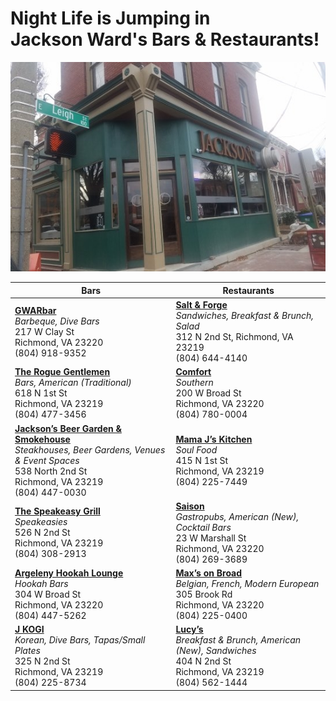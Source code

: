 # Night Life is Jumping in<br/>Jackson Ward's Bars & Restaurants! #

![Jackson Ward Bars & Restaurants](images/jackson-beer-garden.png)

Bars             | Restaurants
---------------- | ----------------
__[GWARbar](https://www.yelp.com/biz/gwarbar-richmond-3)__ <br/>_Barbeque, Dive Bars_<br/>217 W Clay St<br/>Richmond, VA 23220<br/>(804) 918-9352<br/> | __[Salt & Forge](https://www.yelp.com/biz/salt-and-forge-richmond)__<br/>_Sandwiches, Breakfast & Brunch, Salad_<br/>312 N 2nd St, Richmond, VA 23219<br/>(804) 644-4140<br/>
__[The Rogue Gentlemen](https://www.yelp.com/biz/the-rogue-gentlemen-richmond)__<br/>_Bars, American (Traditional)_<br/>618 N 1st St<br/>Richmond, VA 23219<br/>(804) 477-3456<br/> | __[Comfort](https://www.yelp.com/biz/comfort-richmond)__<br/>_Southern_<br/>200 W Broad St<br/>Richmond, VA 23220<br/>(804) 780-0004<br/>
__[Jackson’s Beer Garden & Smokehouse](https://www.yelp.com/biz/jacksons-beer-garden-and-smokehouse-richmond)__<br/>_Steakhouses, Beer Gardens, Venues & Event Spaces_<br/>538 North 2nd St<br/>Richmond, VA 23219<br/>(804) 447-0030<br/> | __[Mama J’s Kitchen](https://www.yelp.com/biz/mama-js-kitchen-richmond)__<br/>_Soul Food_<br/>415 N 1st St<br/>Richmond, VA 23219<br/>(804) 225-7449<br/>
__[The Speakeasy Grill](https://www.yelp.com/biz/the-speakeasy-grill-richmond-2)__<br/>_Speakeasies_<br/>526 N 2nd St<br/>Richmond, VA 23219<br/>(804) 308-2913<br/> | __[Saison](https://www.yelp.com/biz/saison-richmond)__<br/>_Gastropubs, American (New), Cocktail Bars_<br/>23 W Marshall St<br/>Richmond, VA 23220<br/>(804) 269-3689<br/>
__[Argeleny Hookah Lounge](https://www.yelp.com/biz/argeleny-hookah-lounge-richmond-2)__<br/>_Hookah Bars_<br/>304 W Broad St<br/>Richmond, VA 23220<br/>(804) 447-5262<br/> | __[Max’s on Broad](https://www.yelp.com/biz/maxs-on-broad-richmond)__<br/>_Belgian, French, Modern European_<br/>305 Brook Rd<br/>Richmond, VA 23220<br/>(804) 225-0400<br/>
__[J KOGI](https://www.yelp.com/biz/j-kogi-richmond)__<br/>_Korean, Dive Bars, Tapas/Small Plates_<br/>325 N 2nd St<br/>Richmond, VA 23219<br/>(804) 225-8734<br/> | __[Lucy’s](https://www.yelp.com/biz/lucys-richmond)__<br/>_Breakfast & Brunch, American (New), Sandwiches_<br/>404 N 2nd St<br/>Richmond, VA 23219<br/>(804) 562-1444<br/>
